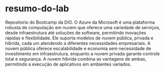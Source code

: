 # resumo-do-lab
Repositorio do Bootcamp da DIO.
O Azure da Microsoft é uma plataforma robusta de computação em nuvem que oferece uma variedade de serviços, desde infraestrutura até soluções de software, permitindo inovações rápidas e flexibilidade. Ele suporta modelos de nuvem pública, privada e híbrida, cada um atendendo a diferentes necessidades empresariais. A nuvem pública oferece escalabilidade e economia sem necessidade de investimento em infraestrutura, enquanto a nuvem privada garante controle total e segurança. A nuvem híbrida combina as vantagens de ambas, permitindo a execução de aplicativos em ambientes variados.
